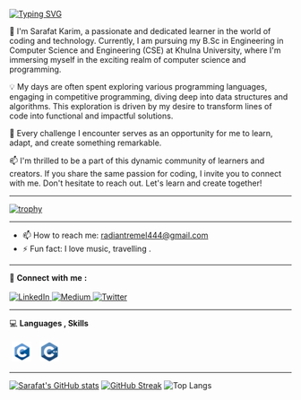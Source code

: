 [![Typing SVG](https://readme-typing-svg.demolab.com?font=Fira+Code&pause=1000&color=22AAF7&width=435&lines=Hi+there+!+it's+been+a+while+%F0%9F%91%8B)](https://git.io/typing-svg)

👋 I'm Sarafat Karim, a passionate and dedicated learner in the world of coding and technology. Currently, I am pursuing my B.Sc in Engineering in Computer Science and Engineering (CSE) at Khulna University, where I'm immersing myself in the exciting realm of computer science and programming.

💡 My days are often spent exploring various programming languages, engaging in competitive programming, diving deep into data structures and algorithms. This exploration is driven by my desire to transform lines of code into functional and impactful solutions.

🌟 Every challenge I encounter serves as an opportunity for me to learn, adapt, and create something remarkable.

📫 I'm thrilled to be a part of this dynamic community of learners and creators. If you share the same passion for coding, I invite you to connect with me. Don't hesitate to reach out. Let's learn and create together!

-----------------------------------------------------------------------------------------------------------------------------------------------------------

[![trophy](https://github-profile-trophy.vercel.app/?username=Schrosmiley)](https://github.com/Schrosmiley/github-profile-trophy)

-----------------------------------------------------------------------------------------------------------------------------------------------------------

- 📫 How to reach me: radiantremel444@gmail.com
- ⚡ Fun fact: I love music, travelling .

-----------------------------------------------------------------------------------------------------------------------------------------------------------
:handshake: **Connect** **with** **me** **:** <br><br>
<a href="https://www.linkedin.com/in/sarafat-karim-0a91b7182">
  <img src="https://img.shields.io/badge/LinkedIn-0077B5?style=for-the-badge&logo=linkedin&logoColor=white" alt="LinkedIn">
</a>
<a href="https://medium.com/@Schro_smiley">
  <img src="https://img.shields.io/badge/Medium-12100E?style=for-the-badge&logo=medium&logoColor=white" alt="Medium">
</a>
<a href="https://twitter.com/sarafat_karim">
  <img src="https://img.shields.io/badge/Twitter-1DA1F2?style=for-the-badge&logo=twitter&logoColor=white" alt="Twitter">
</a> <br>

-----------------------------------------------------------------------------------------------------------------------------------------------------------
:computer: **Languages , Skills**
<p float="left">
<img style="padding:5px;" align="center" alt="NodeJS" width="35px" src="https://raw.githubusercontent.com/github/explore/80688e429a7d4ef2fca1e82350fe8e3517d3494d/topics/c/c.png"/>
  
<img style="padding:5px;" align="center" alt="NodeJS" width="35px" src="https://raw.githubusercontent.com/github/explore/80688e429a7d4ef2fca1e82350fe8e3517d3494d/topics/cpp/cpp.png"/>
</p> 

-----------------------------------------------------------------------------------------------------------------------------------------------------------

[![Sarafat's GitHub stats](https://github-readme-stats.vercel.app/api?username=Schrosmiley)](https://github.com/Schrosmiley/github-readme-stats)
[![GitHub Streak](https://streak-stats.demolab.com/?user=Schrosmiley)](https://git.io/streak-stats)
![Top Langs](https://github-readme-stats.vercel.app/api/top-langs/?username=Schrosmiley&theme=tokyonight)
<!--


**Schrosmiley/Schrosmiley** is a ✨ _special_ ✨ repository because its `README.md` (this file) appears on your GitHub profile.

Here are some ideas to get you started:
  ⚡️ A quick introduction
- 🔭 I’m currently studing in Khulna University
- 🌱 I’m currently learning 
- 👯 I’m looking to collaborate on ...
- 🤔 I’m looking for help with ...
- 💬 Ask me about ...
- 📫 How to reach me: radiantremel444@gmail.com
- 😄 Pronouns: ...
- ⚡ Fun fact: I love music, travelling .
-->
